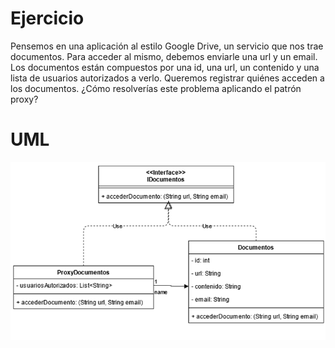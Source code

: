 # Ejercicio
Pensemos en una aplicación al estilo Google Drive, un servicio que nos trae documentos. Para acceder al mismo, debemos enviarle una url y un email. Los documentos están compuestos por una id, una url, un contenido y una lista de usuarios autorizados a verlo. Queremos registrar quiénes acceden a los documentos. ¿Cómo resolverías este problema aplicando el patrón proxy?

# UML
![img.png](img.png)